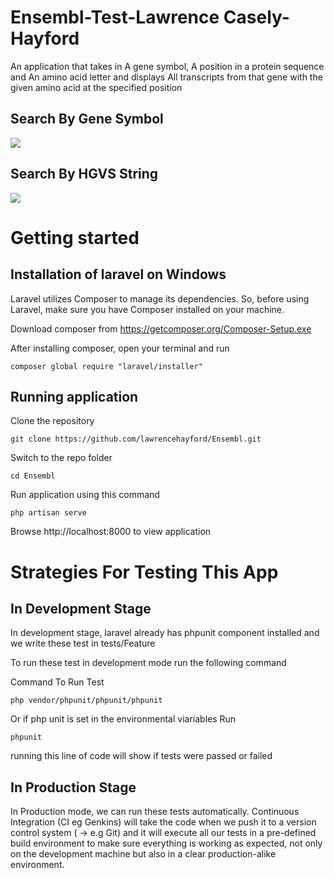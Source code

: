 # Ensembl-Test-Lawrence Casely-Hayford
 An application that takes in A gene symbol, A position in a protein sequence and An amino acid letter  and displays All transcripts from that gene with the given amino acid at the specified position


## Search By Gene Symbol
 ![](http://wizbizgh.com/ensembl_2.PNG)

## Search By HGVS String
  ![](http://wizbizgh.com/ensembl_1.PNG)


# Getting started

## Installation of laravel on Windows
Laravel utilizes Composer to manage its dependencies. So, before using Laravel, make sure you have Composer installed on your machine.

Download composer from https://getcomposer.org/Composer-Setup.exe

After installing composer, open your terminal and run

    composer global require "laravel/installer"

## Running application

Clone the repository

    git clone https://github.com/lawrencehayford/Ensembl.git

Switch to the repo folder

    cd Ensembl

Run application using this command

    php artisan serve

Browse http://localhost:8000 to view application

# Strategies For Testing This App

## In Development Stage

In development stage, laravel already has phpunit component installed and we write these test in tests/Feature

To run these test in development mode run the following command

Command To Run Test

    php vendor/phpunit/phpunit/phpunit

Or if php unit is set in the environmental viariables Run

    phpunit

running this line of code will show if tests were passed or failed    

## In Production Stage

In Production mode, we can run these tests automatically.
Continuous Integration (CI eg Genkins) will take the code when we push it to a version control system ( → e.g Git) and it will execute all our tests in a pre-defined build environment to make sure everything is working as expected, not only on the development machine but also in a clear production-alike environment.
